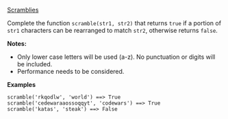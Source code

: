 [Scramblies](https://www.codewars.com/kata/55c04b4cc56a697bb0000048/scala)

Complete the function `scramble(str1, str2)` that returns `true` if a portion of `str1` characters can be rearranged to match `str2`, otherwise returns `false`.

**Notes:**
* Only lower case letters will be used (a-z). No punctuation or digits will be included.
* Performance needs to be considered.

**Examples**
```
scramble('rkqodlw', 'world') ==> True
scramble('cedewaraaossoqqyt', 'codewars') ==> True
scramble('katas', 'steak') ==> False
```
